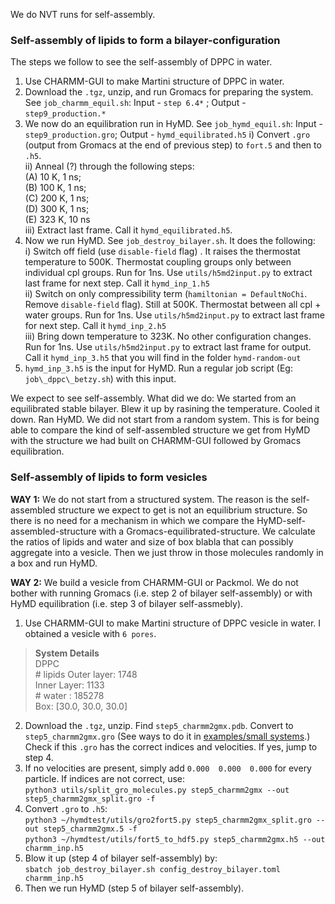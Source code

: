 We do NVT runs for self-assembly.

### Self-assembly of lipids to form a bilayer-configuration
The steps we follow to see the self-assembly of DPPC in water.
1. Use CHARMM-GUI to make Martini structure of DPPC in water.  
2. Download the `.tgz`, unzip, and run Gromacs for preparing the system. See `job_charmm_equil.sh`: Input - `step 6.4*` ; Output - `step9_production.*`  
3. We now do an equilibration run in HyMD. See `job_hymd_equil.sh`: Input - `step9_production.gro`; Output - `hymd_equilibrated.h5`
   i) Convert `.gro` (output from Gromacs at the end of previous step) to `fort.5` and then to `.h5`.  
   ii) Anneal (?) through the following steps:  
       (A) 10 K, 1 ns;  
       (B) 100 K, 1 ns;  
       (C) 200 K, 1 ns;   
       (D) 300 K, 1 ns;  
       (E) 323 K, 10 ns  
   iii) Extract last frame. Call it `hymd_equilibrated.h5`.  
4. Now we run HyMD. See `job_destroy_bilayer.sh`.  It does the following:\
   i) Switch off field (use `disable-field` flag) . It raises the thermostat temperature to 500K. Thermostat coupling groups only between individual cpl groups. Run for 1ns. Use `utils/h5md2input.py` to extract last frame for next step. Call it `hymd_inp_1.h5`  
   ii) Switch on only compressibility term (`hamiltonian = DefaultNoChi`. Remove `disable-field` flag). Still at 500K. Thermostat between all cpl + water groups. Run for 1ns. Use `utils/h5md2input.py` to extract last frame for next step. Call it `hymd_inp_2.h5`  
   iii) Bring down temperature to 323K. No other configuration changes. Run for 1ns. Use `utils/h5md2input.py` to extract last frame for output. Call it `hymd_inp_3.h5` that you will find in the folder `hymd-random-out`  
5. `hymd_inp_3.h5` is the input for HyMD. Run a regular job script (Eg: `job\_dppc\_betzy.sh`) with this input.

We expect to see self-assembly.
What did we do: We started from an equilibrated stable bilayer. Blew it up by rasining the temperature. Cooled it down. Ran HyMD. We did not start from a random system. This is for being able to compare the kind of self-assembled structure we get from HyMD with the structure we had built on CHARMM-GUI followed by Gromacs equilibration.

### Self-assembly of lipids to form vesicles
__WAY 1:__ We do not start from a structured system. The reason is the self-assembled structure we expect to get is not an equilibrium structure. So there is no need for a mechanism in which we compare the HyMD-self-assembled-structure with a Gromacs-equilibrated-structure. We calculate the ratios of lipids and water and size of box blabla that can possibly aggregate into a vesicle. Then we just throw in those molecules randomly in a box and run HyMD.

__WAY 2:__ We build a vesicle from CHARMM-GUI or Packmol. We do not bother with running Gromacs (i.e. step 2 of bilayer self-assembly) or with HyMD equilibration (i.e. step 3 of bilayer self-assmebly).
1. Use CHARMM-GUI to make Martini structure of DPPC vesicle in water. I obtained a vesicle with `6 pores`.
  > **System Details**  
  >  DPPC  
  > \# lipids Outer layer: 1748  
  >           Inner Layer: 1133  
  > \# water             : 185278  
  > Box: [30.0, 30.0, 30.0]
   
2. Download the `.tgz`, unzip. Find `step5_charmm2gmx.pdb`. Convert to `step5_charmm2gmx.gro` (See ways to do it in [examples/small systems](https://github.com/Cascella-Group-UiO/HyMD-2021/tree/pressure/examples/smallsystems).) Check if this `.gro` has the correct indices and velocities. If yes, jump to step 4.
4. If no velocities are present, simply add `0.000  0.000  0.000` for every particle. If indices are not correct, use:  
   `python3 utils/split_gro_molecules.py step5_charmm2gmx --out step5_charmm2gmx_split.gro -f`  
4. Convert `.gro` to `.h5`:  
   `python3 ~/hymdtest/utils/gro2fort5.py step5_charmm2gmx_split.gro --out step5_charmm2gmx.5 -f`  
   `python3 ~/hymdtest/utils/fort5_to_hdf5.py step5_charmm2gmx.h5 --out charmm_inp.h5`  
5. Blow it up (step 4 of bilayer self-assembly) by:  
   `sbatch job_destroy_bilayer.sh config_destroy_bilayer.toml charmm_inp.h5`
6. Then we run HyMD (step 5 of bilayer self-assembly).
